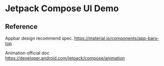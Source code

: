 # Jetpack Compose UI Demo

## Reference

Appbar design recommend spec. https://material.io/components/app-bars-top

Animation official doc https://developer.android.com/jetpack/compose/animation
